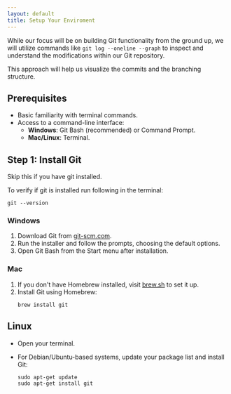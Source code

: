 ```yaml
---
layout: default
title: Setup Your Enviroment
---
```


While our focus will be on building Git functionality from the ground up, we will utilize commands like `git log --oneline --graph` to inspect and understand the modifications within our Git repository.

This approach will help us visualize the commits and the branching structure.

## Prerequisites

- Basic familiarity with terminal commands.
- Access to a command-line interface:
  - **Windows**: Git Bash (recommended) or Command Prompt.
  - **Mac/Linux**: Terminal.

## Step 1: Install Git

Skip this if you have git installed.

To verify if git is installed run following in the terminal:

```
git --version
```

### Windows

1. Download Git from [git-scm.com](https://git-scm.com/download/win).
2. Run the installer and follow the prompts, choosing the default options.
3. Open Git Bash from the Start menu after installation.

### Mac

1. If you don't have Homebrew installed, visit [brew.sh](https://brew.sh) to set it up.
2. Install Git using Homebrew:
   ```
   brew install git
   ```

## Linux

- Open your terminal.
- For Debian/Ubuntu-based systems, update your package list and install Git:

  ```
  sudo apt-get update
  sudo apt-get install git
  ```
